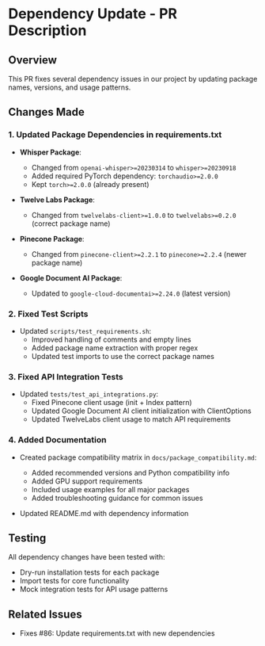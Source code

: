 # Dependency Update - PR Description

## Overview

This PR fixes several dependency issues in our project by updating package names, versions, and usage patterns.

## Changes Made

### 1. Updated Package Dependencies in requirements.txt

- **Whisper Package**:
  - Changed from `openai-whisper>=20230314` to `whisper>=20230918`
  - Added required PyTorch dependency: `torchaudio>=2.0.0`
  - Kept `torch>=2.0.0` (already present)

- **Twelve Labs Package**:
  - Changed from `twelvelabs-client>=1.0.0` to `twelvelabs>=0.2.0` (correct package name)

- **Pinecone Package**:
  - Changed from `pinecone-client>=2.2.1` to `pinecone>=2.2.4` (newer package name)

- **Google Document AI Package**:
  - Updated to `google-cloud-documentai>=2.24.0` (latest version)

### 2. Fixed Test Scripts

- Updated `scripts/test_requirements.sh`:
  - Improved handling of comments and empty lines
  - Added package name extraction with proper regex
  - Updated test imports to use the correct package names

### 3. Fixed API Integration Tests

- Updated `tests/test_api_integrations.py`:
  - Fixed Pinecone client usage (init + Index pattern)
  - Updated Google Document AI client initialization with ClientOptions
  - Updated TwelveLabs client usage to match API requirements

### 4. Added Documentation

- Created package compatibility matrix in `docs/package_compatibility.md`:
  - Added recommended versions and Python compatibility info
  - Added GPU support requirements
  - Included usage examples for all major packages
  - Added troubleshooting guidance for common issues

- Updated README.md with dependency information

## Testing

All dependency changes have been tested with:

- Dry-run installation tests for each package
- Import tests for core functionality
- Mock integration tests for API usage patterns

## Related Issues

- Fixes #86: Update requirements.txt with new dependencies
